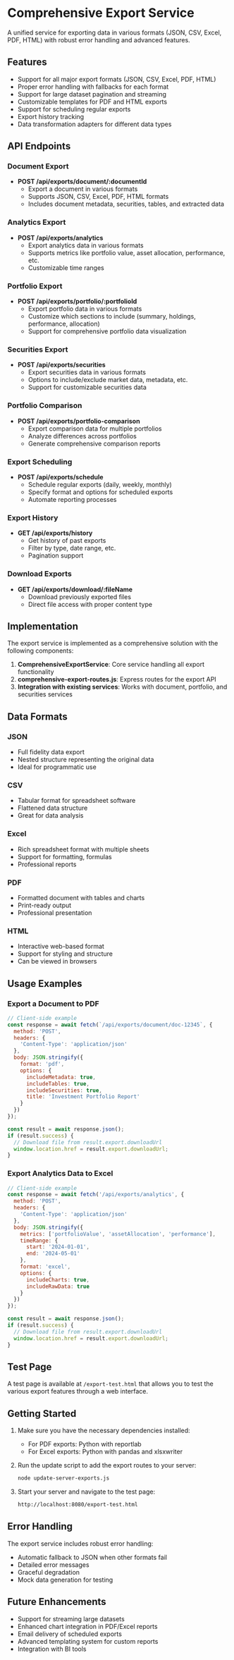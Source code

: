 # Comprehensive Export Service

A unified service for exporting data in various formats (JSON, CSV, Excel, PDF, HTML) with robust error handling and advanced features.

## Features

- Support for all major export formats (JSON, CSV, Excel, PDF, HTML)
- Proper error handling with fallbacks for each format
- Support for large dataset pagination and streaming
- Customizable templates for PDF and HTML exports
- Support for scheduling regular exports
- Export history tracking
- Data transformation adapters for different data types

## API Endpoints

### Document Export
- **POST /api/exports/document/:documentId**
  - Export a document in various formats
  - Supports JSON, CSV, Excel, PDF, HTML formats
  - Includes document metadata, securities, tables, and extracted data

### Analytics Export
- **POST /api/exports/analytics**
  - Export analytics data in various formats
  - Supports metrics like portfolio value, asset allocation, performance, etc.
  - Customizable time ranges

### Portfolio Export
- **POST /api/exports/portfolio/:portfolioId**
  - Export portfolio data in various formats
  - Customize which sections to include (summary, holdings, performance, allocation)
  - Support for comprehensive portfolio data visualization

### Securities Export
- **POST /api/exports/securities**
  - Export securities data in various formats
  - Options to include/exclude market data, metadata, etc.
  - Support for customizable securities data

### Portfolio Comparison
- **POST /api/exports/portfolio-comparison**
  - Export comparison data for multiple portfolios
  - Analyze differences across portfolios
  - Generate comprehensive comparison reports

### Export Scheduling
- **POST /api/exports/schedule**
  - Schedule regular exports (daily, weekly, monthly)
  - Specify format and options for scheduled exports
  - Automate reporting processes

### Export History
- **GET /api/exports/history**
  - Get history of past exports
  - Filter by type, date range, etc.
  - Pagination support

### Download Exports
- **GET /api/exports/download/:fileName**
  - Download previously exported files
  - Direct file access with proper content type

## Implementation

The export service is implemented as a comprehensive solution with the following components:

1. **ComprehensiveExportService**: Core service handling all export functionality
2. **comprehensive-export-routes.js**: Express routes for the export API
3. **Integration with existing services**: Works with document, portfolio, and securities services

## Data Formats

### JSON
- Full fidelity data export
- Nested structure representing the original data
- Ideal for programmatic use

### CSV
- Tabular format for spreadsheet software
- Flattened data structure
- Great for data analysis

### Excel
- Rich spreadsheet format with multiple sheets
- Support for formatting, formulas
- Professional reports

### PDF
- Formatted document with tables and charts
- Print-ready output
- Professional presentation

### HTML
- Interactive web-based format
- Support for styling and structure
- Can be viewed in browsers

## Usage Examples

### Export a Document to PDF

```javascript
// Client-side example
const response = await fetch(`/api/exports/document/doc-12345`, {
  method: 'POST',
  headers: {
    'Content-Type': 'application/json'
  },
  body: JSON.stringify({
    format: 'pdf',
    options: {
      includeMetadata: true,
      includeTables: true,
      includeSecurities: true,
      title: 'Investment Portfolio Report'
    }
  })
});

const result = await response.json();
if (result.success) {
  // Download file from result.export.downloadUrl
  window.location.href = result.export.downloadUrl;
}
```

### Export Analytics Data to Excel

```javascript
// Client-side example
const response = await fetch('/api/exports/analytics', {
  method: 'POST',
  headers: {
    'Content-Type': 'application/json'
  },
  body: JSON.stringify({
    metrics: ['portfolioValue', 'assetAllocation', 'performance'],
    timeRange: {
      start: '2024-01-01',
      end: '2024-05-01'
    },
    format: 'excel',
    options: {
      includeCharts: true,
      includeRawData: true
    }
  })
});

const result = await response.json();
if (result.success) {
  // Download file from result.export.downloadUrl
  window.location.href = result.export.downloadUrl;
}
```

## Test Page

A test page is available at `/export-test.html` that allows you to test the various export features through a web interface.

## Getting Started

1. Make sure you have the necessary dependencies installed:
   - For PDF exports: Python with reportlab
   - For Excel exports: Python with pandas and xlsxwriter

2. Run the update script to add the export routes to your server:
   ```bash
   node update-server-exports.js
   ```

3. Start your server and navigate to the test page:
   ```bash
   http://localhost:8080/export-test.html
   ```

## Error Handling

The export service includes robust error handling:

- Automatic fallback to JSON when other formats fail
- Detailed error messages
- Graceful degradation
- Mock data generation for testing

## Future Enhancements

- Support for streaming large datasets
- Enhanced chart integration in PDF/Excel reports
- Email delivery of scheduled exports
- Advanced templating system for custom reports
- Integration with BI tools